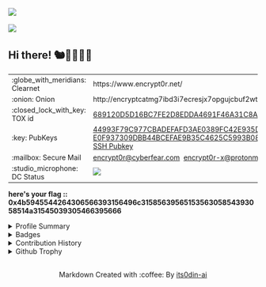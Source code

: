 ![](https://hit.yhype.me/github/profile?user_id=81013584)
<div>
<img src="https://media.tenor.com/E-ugLdjXA8AAAAAi/koseki-bijou-bijou.gif"/>
<h2><strong>Hi there! 🐿️🔨🔮📜🗿</strong></h2>
<table>
  <tr>
    <td>:globe_with_meridians: Clearnet</td>
    <td>https://www.encrypt0r.net/</td>
  </tr>
  <tr>
    <td>:onion: Onion</td>
    <td>http://encryptcatmg7ibd3i7ecresjx7opgujcbuf2wtae4jb6sbqxui2twqd.onion</td>
  </tr>
  <tr>
    <td>:closed_lock_with_key: TOX id</td>
    <td><a href="https://tox.chat/">689120D5D16BC7FE2D8EDDA4691F46A31C8AC191D46BECF31193DF7DD81E27382C9D713308A2</a></td>
  </tr>
  <tr>
    <td>:key: PubKeys</td>
    <td><a href="https://keys.openpgp.org/search?q=44993F79C977CBADEFAFD3AE0389FC42E935DCDC">44993F79C977CBADEFAFD3AE0389FC42E935DCDC</a><br><a href="https://keys.openpgp.org/search?q=E0F937309DBB44BCEFAE9B35C4625C5993B08351">E0F937309DBB44BCEFAE9B35C4625C5993B08351</a><br><a href="https://encrypt0r.my.id/ssh">SSH Pubkey</a></td>
  </tr>
  <tr>
    <td>:mailbox: Secure Mail</td>
    <td><a href="mailto:encrypt0r@cyberfear.com">encrypt0r@cyberfear.com</a>&nbsp;&nbsp;<a href="mailto:encrypt0r-x@protonmail.com">encrypt0r-x@protonmail.com</a></td>
  <tr>
    <td>:studio_microphone: DC Status</td>
    <td><a href="https://discordapp.com/users/605185837600079891"><img src="https://dcbadge.limes.pink/api/shield/605185837600079891?theme=discord"/></a></td>
  </tr>
</table>
  <p><strong>here's your flag :: 0x4b5945544264306566393156496c3158563956515356305854393058514a31545039305466395666</strong></p>
</div>
<details>
<summary>Profile Summary</summary>

[![GitHub followers](https://img.shields.io/github/followers/its0din-ai?color=0F9D58&labelColor=000000&label=Github+Followers&logo=github&logoColor=white&style=for-the-badge)](https://github.com/its0din-ai)
[![Visitor Count](https://komarev.com/ghpvc/?username=its0din-ai&style=for-the-badge&color=0F9D58)](https://github.com/its0din-ai)
<br>
[![OS Badge](https://img.shields.io/badge/OS-linux-00a2ed?&logo=Linux&labelColor=000000&style=for-the-badge)](https://www.linux.org/)
[![OS2 Badge](https://img.shields.io/badge/OS-windows-00a2ed?&logo=Windows&labelColor=000000&style=for-the-badge)](https://www.microsoft.com/en-us/windows)
<br>
[![Mail Badge](https://img.shields.io/badge/-Mail-8A90C7?style=for-the-badge&logo=Protonmail&logoColor=white&link=mailto:encrypt0r-x@protonmail.com)](mailto:encrypt0r-x@protonmail.com)
[![Linkedin](https://img.shields.io/badge/-Linkedin-0072b1?style=for-the-badge&logo=Linkedin&logoColor=white)](https://www.linkedin.com/in/encrypt0r/)
<br>

<br/><br/>
<a href="https://tryhackme.com/p/encryptor403" about="_blank"><img src="https://tryhackme-badges.s3.amazonaws.com/encryptor403.png" alt="TryHackMe" width="250px"></a>
<a href="https://app.hackthebox.com/profile/245627" about="_blank"><img src="https://www.hackthebox.com/badge/image/245627" alt="HTB" width="250px"></a>
</details>
<details>
<summary>Badges</summary>
<a href="https://aspen.eccouncil.org/VerifyBadge?type=certification&a=BgG3j4LXgbZJPxXRGhK6IMdvpIY+WjBemrOTV1u+0fw=" about="_blank"><img src="https://aspen.eccouncil.org/Content/Badges/CertifiedBadges/CASEJAVA_06EA5852692D.png" width="100px"/></a>
<a href="https://secops.group/certificate-validation/" about="_blank"><img src="https://secops.group/wp-content/uploads/2023/01/cert-stamp-2.png" width="100px"/></a>
<a href="https://secops.group/certificate-validation/" about="_blank"><img src="https://secops.group/wp-content/uploads/2023/02/Certified-Network-Security-Practitioner-whbg.png" width="100px"/></a>
<a href="https://aspen.eccouncil.org/VerifyBadge?type=certification&a=ZspqRgNZGX6PVe71zoTPL5CxVc2VHtLrA63BtWFAQj8=" about="_blank"><img src="https://aspen.eccouncil.org/Content/Badges/CertifiedBadges/CEH_2E345519D3F7.png" width="100px"/></a>
<a href="https://aspen.eccouncil.org/VerifyBadge?type=certification&a=RyFHvKTdrZCm1RKLbxZ0yLMU55Nmxf/o1q2scEDlli4=" about="_blank"><img src="https://aspen.eccouncil.org/Content/Badges/CertifiedBadges/ECC-CTIA-07FE193842E3.png" width="100px"/></a>
<a href="https://portswigger.net/web-security/e/c/9bbce88c3cc924b6" about="_blank"><img src="https://raw.githubusercontent.com/its0din-ai/its0din-ai/refs/heads/master/assets/bscp-badge.png" width="100px"/></a>
</details>
<details>
    <summary>Contribution History</summary>
<h2 align="center">:chart_with_upwards_trend: Activities</h2>
    
[![Github Graph](https://github-readme-activity-graph.vercel.app/graph?username=its0din-ai&bg_color=22272e&color=6e6e6e&line=19b856&point=267dcf&area=false&hide_border=true)](https://github.com/its0din-ai)
<div align="center">
    <img src="https://raw.githubusercontent.com/its0din-ai/its0din-ai/output/contrib-snek-yami.svg#gh-dark-mode-only" alt="Snake" loop=infinite>
</div>

[![@encrypt0r's Holopin board](https://holopin.io/api/user/board?user=encrypt0r)](https://holopin.io/@encrypt0r)

<br/>
<h2 align="center">:bar_chart: Statistics</h2>
<p align="center">
    <a href="https://github.com/its0din-ai"><img align="center" src="https://github-profile-summary-cards.vercel.app/api/cards/profile-details?username=its0din-ai&theme=nord_dark" alt="its0din-ai ::: Streaks" /></a><br><br/>
    <a href="https://github.com/its0din-ai"><img align="center" src="https://github-readme-streak-stats.herokuapp.com?user=its0din-ai&theme=github-dark&hide_border=true&date_format=j%20M%5B%20Y%5D&fire=CA2E55&stroke=20FC8F&ring=20FC8F&dates=20FC8F&background=282A36" alt="its0din-ai ::: Streaks" /></a><br><br/>
    <a href="https://github.com/its0din-ai"><img align="center" height="180px" src="https://readme-status-bay.vercel.app/api?username=its0din-ai&show_icons=true&count_private=false&include_all_commits=true&hide_border=true&theme=dracula&icon_color=CA2E55&title_color=20fc8f&custom_title=My+Data" alt="its0din-ai ::: Profile Statistics" loop=infinite /></a>
    <a href="https://github.com/its0din-ai"><img align="center" height="180px" src="https://readme-status-bay.vercel.app/api/top-langs/?username=its0din-ai&hide_border=true&langs_count=8&custom_title=8+Top+Languages&title_color=20fc8f&theme=dracula&exclude_repo=machine,hacktrace&hide=hack,css,html,svelte&layout=compact&card_width=280" alt="its0din-ai ::: Top 8 Langs" loop=infinite /></a><br>
</details>
<details>
    <summary>Github Trophy</summary>
    <h2 align="center">:trophy: Trophy :trophy:</h2><br/>
    <div align="center">
        <a href="https://github.com/its0din-ai"><img align="center" src="https://github-profile-trophy.vercel.app/?username=its0din-ai&column=7&margin-w=10&margin-h=15&theme=dracula&no-frame=true" alt="its0din-ai ::: Trophy" /></a>
    </div>
</p>
<img src="https://webhook.site/44642ffe-4369-4d1d-9389-f3d150cc7ccb/github.png"/>
</details>


## 
<p align="center">Markdown Created with :coffee: By <a href="https://github.com/its0din-ai">its0din-ai</a></p>
